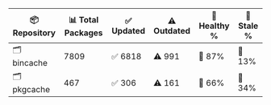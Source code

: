 | 📦 Repository | 📊 Total Packages | ✅ Updated | ⚠️ Outdated | 💚 Healthy % | 🔴 Stale % |
|---------------|-------------------|------------|-------------|-------------|------------|
| 🗂️ bincache | 7809 | ✅ 6818 | ⚠️ 991 | 💚 87% | 🔴 13% |
| 🗂️ pkgcache | 467 | ✅ 306 | ⚠️ 161 | 💚 66% | 🔴 34% |
